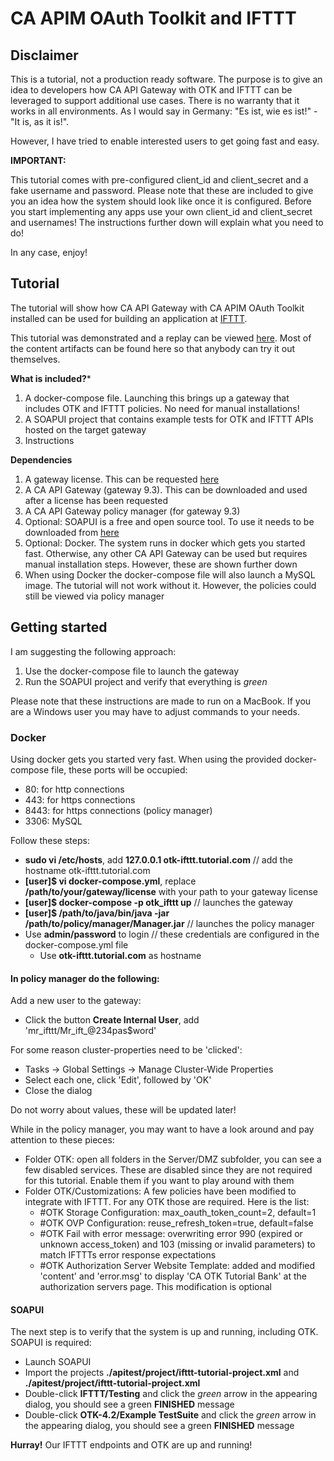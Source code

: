 # CA APIM OAuth Toolkit and IFTTT

## Disclaimer

This is a tutorial, not a production ready software. The purpose is to give an idea to developers how CA API Gateway 
with OTK and IFTTT can be leveraged to support additional use cases. There is no warranty that it works in all 
environments. As I would say in Germany: "Es ist, wie es ist!" - "It is, as it is!".

However, I have tried to enable interested users to get going fast and easy.

**IMPORTANT:** 

This tutorial comes with pre-configured client_id and client_secret and a fake username and password. Please
 note that these are included to give you an idea how the system should look like once it is configured. Before you 
 start implementing any apps use your own client_id and client_secret and usernames! The instructions further down will 
 explain what you need to do! 

In any case, enjoy!

## Tutorial

The tutorial will show how CA API Gateway with CA APIM OAuth Toolkit installed can be used for building an application at 
[IFTTT](https://ifttt.com).

This tutorial was demonstrated and a replay can be viewed [here](https://www.youtube.com/watch?v=2T5Q1r_Fy9k). Most of 
the content artifacts can be found here so that anybody can try it out themselves.

**What is included?***
1. A docker-compose file. Launching this brings up a gateway that includes OTK and IFTTT policies. No need for manual installations!
2. A SOAPUI project that contains example tests for OTK and IFTTT APIs hosted on the target gateway
3. Instructions

**Dependencies**
1. A gateway license. This can be requested [here](https://transform.ca.com/API-Management-Trial.html)
2. A CA API Gateway (gateway 9.3). This can be downloaded and used after a license has been requested
2. A CA API Gateway policy manager (for gateway 9.3)
3. Optional: SOAPUI is a free and open source tool. To use it needs to be downloaded from [here](https://www.soapui.org/downloads/latest-release.html)
4. Optional: Docker. The system runs in docker which gets you started fast. Otherwise, any other CA API Gateway can be used but requires manual installation steps. However, these are shown further down
5. When using Docker the docker-compose file will also launch a MySQL image. The tutorial will not work without it. However, the policies could still be viewed via policy manager

## Getting started

I am suggesting the following approach:
1. Use the docker-compose file to launch the gateway
2. Run the SOAPUI project and verify that everything is *green*

Please note that these instructions are made to run on a MacBook. If you are a Windows user you may have to adjust commands to your needs.

### Docker

Using docker gets you started very fast. When using the provided docker-compose file, these ports will be occupied:

- 80: for http connections
- 443: for https connections
- 8443: for https connections (policy manager)
- 3306: MySQL

Follow these steps:

- **sudo vi /etc/hosts**, add **127.0.0.1 otk-ifttt.tutorial.com** // add the hostname otk-ifttt.tutorial.com
- **[user]$ vi docker-compose.yml**, replace **/path/to/your/gateway/license** with your path to your gateway license
- **[user]$ docker-compose -p otk_ifttt up** // launches the gateway
- **[user]$ /path/to/java/bin/java -jar /path/to/policy/manager/Manager.jar** // launches the policy manager
- Use **admin/password** to login // these credentials are configured in the docker-compose.yml file
  - Use **otk-ifttt.tutorial.com** as hostname

#### In policy manager do the following:

Add a new user to the gateway:
- Click the button **Create Internal User**, add 'mr_ifttt/Mr_ift_@234pas$word' 

For some reason cluster-properties need to be 'clicked':
- Tasks -> Global Settings -> Manage Cluster-Wide Properties
- Select each one, click 'Edit', followed by 'OK'
- Close the dialog

Do not worry about values, these will be updated later!

While in the policy manager, you may want to have a look around and pay attention to these pieces:

- Folder OTK: open all folders in the Server/DMZ subfolder, you can see a few disabled services. These are disabled since they are not required for this tutorial. Enable them if you want to play around with them
- Folder OTK/Customizations: A few policies have been modified to integrate with IFTTT. For any OTK those are required. Here is the list:
  - \#OTK Storage Configuration: max_oauth_token_count=2, default=1
  - \#OTK OVP Configuration: reuse_refresh_token=true, default=false
  - \#OTK Fail with error message: overwriting error 990 (expired or unknown access_token) and 103 (missing or invalid parameters) to match IFTTTs error response expectations
  - \#OTK Authorization Server Website Template: added and modified 'content' and 'error.msg' to display 'CA OTK Tutorial Bank' at the authorization servers page. This modification is optional



#### SOAPUI

The next step is to verify that the system is up and running, including OTK. SOAPUI is required:

- Launch SOAPUI
- Import the projects **./apitest/project/ifttt-tutorial-project.xml** and **./apitest/project/ifttt-tutorial-project.xml**
- Double-click **IFTTT/Testing** and click the *green* arrow in the appearing dialog, you should see a green **FINISHED** message
- Double-click **OTK-4.2/Example TestSuite** and click the *green* arrow in the appearing dialog, you should see a green **FINISHED** message

**Hurray!** Our IFTTT endpoints and OTK are up and running! 


